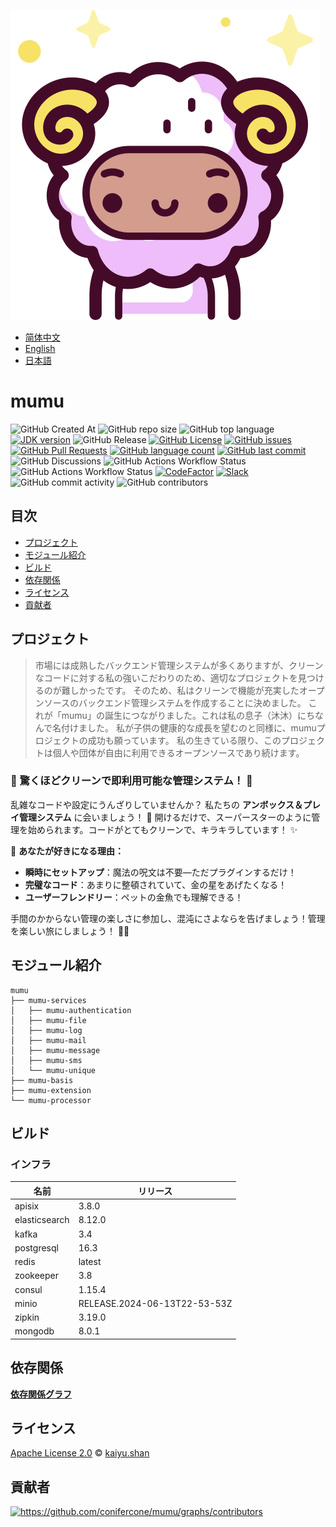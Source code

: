 ![mumu](./logo.svg)

- [简体中文](README.zh_CN.md)
- [English](README.md)
- [日本語](README.ja.md)

# mumu

![GitHub Created At](https://img.shields.io/github/created-at/conifercone/mumu)
![GitHub repo size](https://img.shields.io/github/repo-size/conifercone/mumu)
![GitHub top language](https://img.shields.io/github/languages/top/conifercone/mumu)
[![JDK version](https://img.shields.io/badge/JDK-21+-green.svg)](https://www.oracle.com/java/technologies/javase/jdk21-archive-downloads.html)
![GitHub Release](https://img.shields.io/github/v/release/conifercone/mumu)
[![GitHub License](https://img.shields.io/github/license/conifercone/mumu)](https://github.com/conifercone/mumu)
[![GitHub issues](https://img.shields.io/github/issues/conifercone/mumu)](https://github.com/conifercone/mumu/issues)
[![GitHub Pull Requests](https://img.shields.io/github/issues-pr/conifercone/mumu)](https://github.com/conifercone/mumu/pulls)
[![GitHub language count](https://img.shields.io/github/languages/count/conifercone/mumu)](https://github.com/conifercone/mumu)
[![GitHub last commit](https://img.shields.io/github/last-commit/conifercone/mumu/develop)](https://github.com/conifercone/mumu)
![GitHub Discussions](https://img.shields.io/github/discussions/conifercone/mumu)
![GitHub Actions Workflow Status](https://img.shields.io/github/actions/workflow/status/conifercone/mumu/pmd.yml?label=PMD)
![GitHub Actions Workflow Status](https://img.shields.io/github/actions/workflow/status/conifercone/mumu/checkstyle.yml?label=Checkstyle)
[![CodeFactor](https://www.codefactor.io/repository/github/conifercone/mumu/badge/develop)](https://www.codefactor.io/repository/github/conifercone/mumu/overview/develop)
[![Slack](https://img.shields.io/badge/Slack-Join%20Our%20Community-green)](https://join.slack.com/t/mumu-community/shared_invite/zt-2ov97fcpj-bFJZmpXSp5YZWSU9zD7S5g)
![GitHub commit activity](https://img.shields.io/github/commit-activity/m/conifercone/mumu)
![GitHub contributors](https://img.shields.io/github/contributors/conifercone/mumu)

## 目次

- [プロジェクト](#プロジェクト)
- [モジュール紹介](#モジュール紹介)
- [ビルド](#ビルド)
- [依存関係](#依存関係)
- [ライセンス](#ライセンス)
- [貢献者](#貢献者)

## プロジェクト

> 市場には成熟したバックエンド管理システムが多くありますが、クリーンなコードに対する私の強いこだわりのため、適切なプロジェクトを見つけるのが難しかったです。
> そのため、私はクリーンで機能が充実したオープンソースのバックエンド管理システムを作成することに決めました。
> これが「mumu」の誕生につながりました。これは私の息子（沐沐）にちなんで名付けました。
> 私が子供の健康的な成長を望むのと同様に、mumuプロジェクトの成功も願っています。
> 私の生きている限り、このプロジェクトは個人や団体が自由に利用できるオープンソースであり続けます。

### 🎉 驚くほどクリーンで即利用可能な管理システム！ 🎉

乱雑なコードや設定にうんざりしていませんか？
私たちの **アンボックス＆プレイ管理システム** に会いましょう！ 🎁
開けるだけで、スーパースターのように管理を始められます。コードがとてもクリーンで、キラキラしています！ ✨

🌟 **あなたが好きになる理由：**

- **瞬時にセットアップ**：魔法の呪文は不要—ただプラグインするだけ！
- **完璧なコード**：あまりに整頓されていて、金の星をあげたくなる！
- **ユーザーフレンドリー**：ペットの金魚でも理解できる！

手間のかからない管理の楽しさに参加し、混沌にさよならを告げましょう！管理を楽しい旅にしましょう！ 🚀🎈

## モジュール紹介

```text
mumu
├── mumu-services
│   ├── mumu-authentication
│   ├── mumu-file
│   ├── mumu-log
│   ├── mumu-mail
│   ├── mumu-message
│   ├── mumu-sms
│   └── mumu-unique
├── mumu-basis
├── mumu-extension
└── mumu-processor
```

## ビルド

### インフラ

| 名前            | リリース                         |
|---------------|------------------------------|
| apisix        | 3.8.0                        |
| elasticsearch | 8.12.0                       |
| kafka         | 3.4                          |
| postgresql    | 16.3                         |
| redis         | latest                       |
| zookeeper     | 3.8                          |
| consul        | 1.15.4                       |
| minio         | RELEASE.2024-06-13T22-53-53Z |
| zipkin        | 3.19.0                       |
| mongodb       | 8.0.1                        |

## 依存関係

[**依存関係グラフ**](https://github.com/conifercone/mumu/network/dependencies)

## ライセンス

[Apache License 2.0](LICENSE) © <a href="mailto:kaiyu.shan@outlook.com">kaiyu.shan</a>

## 貢献者

<a href="https://github.com/conifercone/mumu/graphs/contributors">
  <img src="https://contrib.rocks/image?repo=conifercone/mumu"  alt="https://github.com/conifercone/mumu/graphs/contributors"/>
</a>
